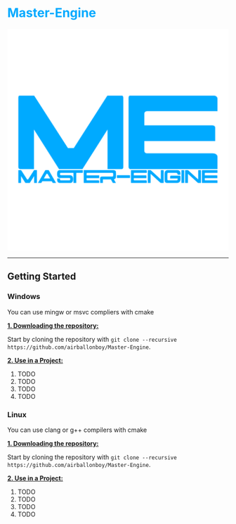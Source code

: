 <h1 style="color:#00aaff;">Master-Engine</h1>

![Master-Engine](./resources/MASTER-ENGINE_logo_bright_noBG.png?raw=true "Master-Engine")

***

## Getting Started
### Windows
You can use mingw or msvc compliers with cmake

<ins>**1. Downloading the repository:**</ins>

Start by cloning the repository with `git clone --recursive https://github.com/airballonboy/Master-Engine`.

<ins>**2. Use in a Project:**</ins>

1. TODO
2. TODO
3. TODO
4. TODO 


### Linux
You can use clang or g++ compilers with cmake

<ins>**1. Downloading the repository:**</ins>

Start by cloning the repository with `git clone --recursive https://github.com/airballonboy/Master-Engine`.

<ins>**2. Use in a Project:**</ins>

1. TODO
2. TODO
3. TODO
4. TODO 

